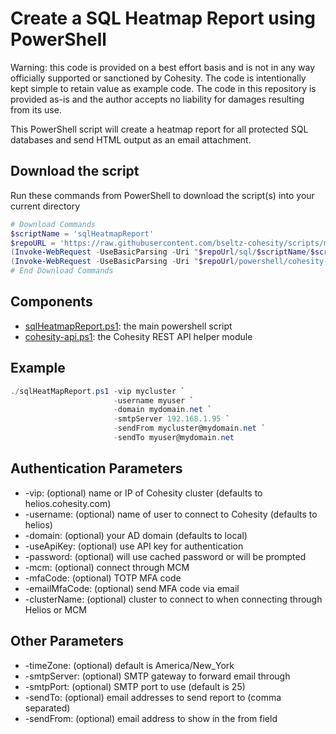 # Create a SQL Heatmap Report using PowerShell

Warning: this code is provided on a best effort basis and is not in any way officially supported or sanctioned by Cohesity. The code is intentionally kept simple to retain value as example code. The code in this repository is provided as-is and the author accepts no liability for damages resulting from its use.

This PowerShell script will create a heatmap report for all protected SQL databases and send HTML output as an email attachment.

## Download the script

Run these commands from PowerShell to download the script(s) into your current directory

```powershell
# Download Commands
$scriptName = 'sqlHeatmapReport'
$repoURL = 'https://raw.githubusercontent.com/bseltz-cohesity/scripts/master'
(Invoke-WebRequest -UseBasicParsing -Uri "$repoUrl/sql/$scriptName/$scriptName.ps1").content | Out-File "$scriptName.ps1"; (Get-Content "$scriptName.ps1") | Set-Content "$scriptName.ps1"
(Invoke-WebRequest -UseBasicParsing -Uri "$repoUrl/powershell/cohesity-api/cohesity-api.ps1").content | Out-File cohesity-api.ps1; (Get-Content cohesity-api.ps1) | Set-Content cohesity-api.ps1
# End Download Commands
```

## Components

* [sqlHeatmapReport.ps1](https://raw.githubusercontent.com/bseltz-cohesity/scripts/master/sql/sqlHeatmapReport/sqlHeatmapReport.ps1): the main powershell script
* [cohesity-api.ps1](https://raw.githubusercontent.com/bseltz-cohesity/scripts/master/powershell/cohesity-api/cohesity-api.ps1): the Cohesity REST API helper module

## Example

```powershell
./sqlHeatMapReport.ps1 -vip mycluster `
                       -username myuser `
                       -domain mydomain.net `
                       -smtpServer 192.168.1.95 `
                       -sendFrom mycluster@mydomain.net `
                       -sendTo myuser@mydomain.net
```

## Authentication Parameters

* -vip: (optional) name or IP of Cohesity cluster (defaults to helios.cohesity.com)
* -username: (optional) name of user to connect to Cohesity (defaults to helios)
* -domain: (optional) your AD domain (defaults to local)
* -useApiKey: (optional) use API key for authentication
* -password: (optional) will use cached password or will be prompted
* -mcm: (optional) connect through MCM
* -mfaCode: (optional) TOTP MFA code
* -emailMfaCode: (optional) send MFA code via email
* -clusterName: (optional) cluster to connect to when connecting through Helios or MCM

## Other Parameters

* -timeZone: (optional) default is America/New_York
* -smtpServer: (optional) SMTP gateway to forward email through
* -smtpPort: (optional) SMTP port to use (default is 25)
* -sendTo: (optional) email addresses to send report to (comma separated)
* -sendFrom: (optional) email address to show in the from field
